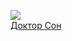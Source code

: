 ![](/books/vampire_book/Стивен%20Кинг/Доктор%20Сон.jpg)  
[Доктор Сон](/books/vampire_book/Стивен%20Кинг/Доктор%20Сон)
